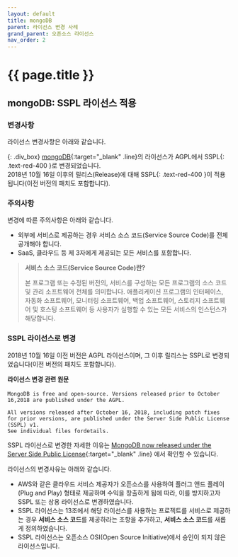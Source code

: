 ```yaml
---
layout: default
title: mongoDB
parent: 라이선스 변경 사례
grand_parent: 오픈소스 라이선스
nav_order: 2
---
```

# {{ page.title }}

## mongoDB: SSPL 라이선스 적용
### 변경사항
라이선스 변경사항은 아래와 같습니다.


{: .div_box}
[mongoDB](https://github.com/mongodb/mongo){:target="_blank" .line}의 라이선스가 AGPL에서 <span>SSPL</span>{: .text-red-400 }로 변경되었습니다.<br>
2018년 10월 16일 이후의 릴리스(Release)에 대해 <span>SSPL</span>{: .text-red-400 }이 적용됩니다(이전 버전의 패치도 포함합니다).<br>

### 주의사항

변경에 따른 주의사항은 아래와 같습니다.


- 외부에 서비스로 제공하는 경우 서비스 소스 코드(Service Source Code)를 전체 공개해야 합니다.
- SaaS, 클라우드 등 제 3자에게 제공되는 모든 서비스를 포함합니다.



>  **서비스 소스 코드(Service Source Code)란?**
>
>  본 프로그램 또는 수정된 버전의, 서비스를 구성하는 모든 프로그램의 소스 코드 및 관리 소프트웨어 전체를 의미합니다.
>  애플리케이션 프로그램의 인터페이스, 자동화 소프트웨어, 모니터링 소프트웨어, 백업 소프트웨어, 스토리지 소프트웨어 및 호스팅 소프트웨어 등 사용자가 실행할 수 있는 모든 서비스의 인스턴스가 해당합니다.


### SSPL 라이선스로 변경

2018년 10월 16일 이전 버전은 AGPL 라이선스이며, 그 이후 릴리스는 SSPL로 변경되었습니다(이전 버전의 패치도 포함합니다).


<div class="div_box">
<strong class="fs-3">라이선스 변경 관련 원문</strong><br><br>
<code class="fs-2">MongoDB is free and open-source. Versions released prior to October 16,2018 are published under the AGPL.<br>
All versions released after October 16, 2018, including patch fixes for prior versions, are published under the Server Side Public License (SSPL) v1.<br>See individual files fordetails.</code>
</div>

SSPL 라이선스로 변경한 자세한 이유는 [MongoDB now released under the Server Side Public License](https://www.mongodb.com/blog/post/mongodb-now-released-under-the-server-side-public-license){:target="_blank" .line} 에서 확인할 수 있습니다.

라이선스의 변경사유는 아래와 같습니다.

- AWS와 같은 클라우드 서비스 제공자가 오픈소스를 사용하여 플러그 앤드 플레이(Plug and Play) 형태로 제공하며 수익을 창출하게 됨에 따라, 이를 방지하고자 SSPL 또는 상용 라이선스로 변경하였습니다.
- SSPL 라이선스는 13조에서 해당 라이선스를 사용하는 프로젝트를 서비스로 제공하는 경우 **서비스 소스 코드**를 제공하라는 조항을 추가하고, **서비스 소스 코드**를 새롭게 정의하였습니다.
- SSPL 라이선스는 오픈소스 OSI(Open Source Initiative)에서 승인이 되지 않은 라이선스입니다.
  
